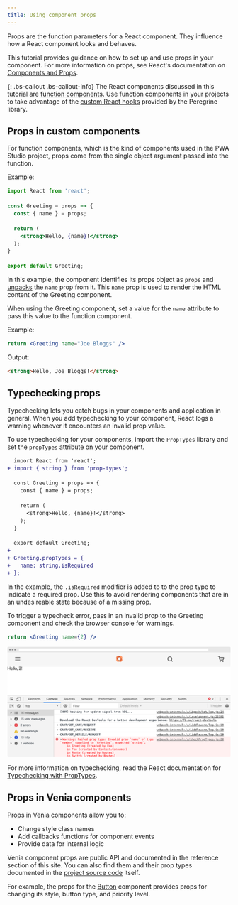 ```yaml
---
title: Using component props
---
```


Props are the function parameters for a React component.
They influence how a React component looks and behaves.

This tutorial provides guidance on how to set up and use props in your component.
For more information on props, see React's documentation on [Components and Props][].

{: .bs-callout .bs-callout-info}
The React components discussed in this tutorial are [function components][].
Use function components in your projects to take advantage of the [custom React hooks][] provided by the Peregrine library.

## Props in custom components

For function components, which is the kind of components used in the PWA Studio project, props come from the single object argument passed into the function.

Example:

```jsx
import React from 'react';

const Greeting = props => {
  const { name } = props;

  return (
    <strong>Hello, {name}!</strong>
  );
}

export default Greeting;
```

In this example, the component identifies its props object as `props` and [unpacks][] the `name` prop from it.
This `name` prop is used to render the HTML content of the Greeting component.

When using the Greeting component, set a value for the `name` attribute to pass this value to the function component.

Example:

```jsx
return <Greeting name="Joe Bloggs" />
```

Output:

```html
<strong>Hello, Joe Bloggs!</strong>
```

## Typechecking props

Typechecking lets you catch bugs in your components and application in general.
When you add typechecking to your component, React logs a warning whenever it encounters an invalid prop value.

To use typechecking for your components, import the `PropTypes` library and set the `propTypes` attribute on your component.

```diff
  import React from 'react';
+ import { string } from 'prop-types';
  
  const Greeting = props => {
    const { name } = props;
  
    return (
      <strong>Hello, {name}!</strong>
    );
  }
  
  export default Greeting;
+  
+ Greeting.propTypes = {
+   name: string.isRequired
+ };
```

In the example, the `.isRequired` modifier is added to to the prop type to indicate a required prop.
Use this to avoid rendering components that are in an undesireable state because of a missing prop.

To trigger a typecheck error, pass in an invalid prop to the Greeting component and check the browser console for warnings.

```jsx
return <Greeting name={2} />
```

![prop types error][]

For more information on typechecking, read the React documentation for [Typechecking with PropTypes][].

## Props in Venia components

Props in Venia components allow you to:

-   Change style class names
-   Add callbacks functions for component events
-   Provide data for internal logic

Venia component props are public API and documented in the reference section of this site.
You can also find them and their prop types documented in the [project source code][] itself.

For example, the props for the [Button][] component provides props for changing its style, button type, and priority level.

[button]: <{%link venia-ui/reference/components/Button/index.md %}>
[custom react hooks]: <{%link peregrine/talons/index.md %}>

[prop types error]: images/prop-types-error.png

[components and props]: https://reactjs.org/docs/components-and-props.html
[function components]: https://reactjs.org/docs/components-and-props.html#function-and-class-components
[unpacks]: https://developer.mozilla.org/en-US/docs/Web/JavaScript/Reference/Operators/Destructuring_assignment
[typechecking with proptypes]: https://reactjs.org/docs/typechecking-with-proptypes.html
[project source code]: https://github.com/magento/pwa-studio/tree/develop/packages/venia-ui/lib/components
